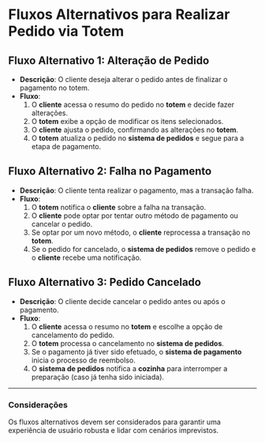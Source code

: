# Fluxos Alternativos para Realizar Pedido via Totem

## Fluxo Alternativo 1: Alteração de Pedido
- **Descrição**: O cliente deseja alterar o pedido antes de finalizar o pagamento no totem.
- **Fluxo**:
  1. O **cliente** acessa o resumo do pedido no **totem** e decide fazer alterações.
  2. O **totem** exibe a opção de modificar os itens selecionados.
  3. O **cliente** ajusta o pedido, confirmando as alterações no **totem**.
  4. O **totem** atualiza o pedido no **sistema de pedidos** e segue para a etapa de pagamento.

## Fluxo Alternativo 2: Falha no Pagamento
- **Descrição**: O cliente tenta realizar o pagamento, mas a transação falha.
- **Fluxo**:
  1. O **totem** notifica o **cliente** sobre a falha na transação.
  2. O **cliente** pode optar por tentar outro método de pagamento ou cancelar o pedido.
  3. Se optar por um novo método, o **cliente** reprocessa a transação no **totem**.
  4. Se o pedido for cancelado, o **sistema de pedidos** remove o pedido e o **cliente** recebe uma notificação.

## Fluxo Alternativo 3: Pedido Cancelado
- **Descrição**: O cliente decide cancelar o pedido antes ou após o pagamento.
- **Fluxo**:
  1. O **cliente** acessa o resumo no **totem** e escolhe a opção de cancelamento do pedido.
  2. O **totem** processa o cancelamento no **sistema de pedidos**.
  3. Se o pagamento já tiver sido efetuado, o **sistema de pagamento** inicia o processo de reembolso.
  4. O **sistema de pedidos** notifica a **cozinha** para interromper a preparação (caso já tenha sido iniciada).

---
### Considerações
Os fluxos alternativos devem ser considerados para garantir uma experiência de usuário robusta e lidar com cenários imprevistos.
